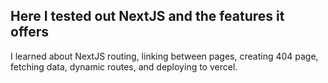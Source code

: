 ## Here I tested out NextJS and the features it offers

I learned about NextJS routing, linking between pages, creating 404 page, fetching data, dynamic routes, and deploying to vercel. 
